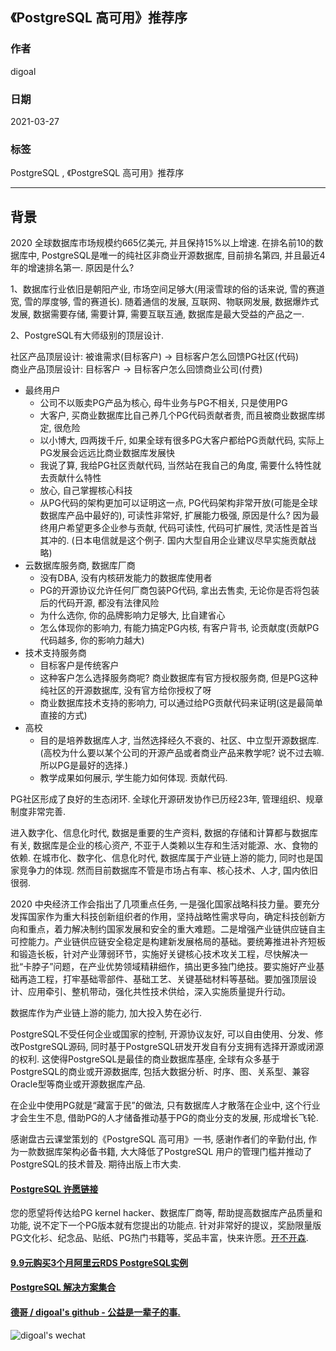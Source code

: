 ## 《PostgreSQL 高可用》推荐序  
  
### 作者  
digoal  
  
### 日期  
2021-03-27   
  
### 标签  
PostgreSQL , 《PostgreSQL 高可用》推荐序    
  
----  
  
## 背景  
2020 全球数据库市场规模约665亿美元, 并且保持15%以上增速. 在排名前10的数据库中, PostgreSQL是唯一的纯社区非商业开源数据库, 目前排名第四, 并且最近4年的增速排名第一. 原因是什么?    
    
1、数据库行业依旧是朝阳产业, 市场空间足够大(用滚雪球的俗的话来说, 雪的赛道宽, 雪的厚度够, 雪的赛道长). 随着通信的发展, 互联网、物联网发展, 数据爆炸式发展, 数据需要存储, 需要计算, 需要互联互通, 数据库是最大受益的产品之一.        
      
2、PostgreSQL有大师级别的顶层设计.        
      
社区产品顶层设计:   被谁需求(目标客户) -> 目标客户怎么回馈PG社区(代码)        
商业产品顶层设计:   目标客户 -> 目标客户怎么回馈商业公司(付费)        
      
- 最终用户      
    - 公司不以贩卖PG产品为核心, 母牛业务与PG不相关, 只是使用PG      
    - 大客户, 买商业数据库比自己养几个PG代码贡献者贵, 而且被商业数据库绑定, 很危险      
    - 以小博大, 四两拨千斤, 如果全球有很多PG大客户都给PG贡献代码, 实际上PG发展会远远比商业数据库发展快      
    - 我说了算, 我给PG社区贡献代码, 当然站在我自己的角度, 需要什么特性就去贡献什么特性      
    - 放心, 自己掌握核心科技      
    - 从PG代码的架构更加可以证明这一点, PG代码架构非常开放(可能是全球数据库产品中最好的), 可读性非常好, 扩展能力极强, 原因是什么? 因为最终用户希望更多企业参与贡献, 代码可读性, 代码可扩展性, 灵活性是首当其冲的. (日本电信就是这个例子. 国内大型自用企业建议尽早实施贡献战略)        
- 云数据库服务商, 数据库厂商      
    - 没有DBA, 没有内核研发能力的数据库使用者      
    - PG的开源协议允许任何厂商包装PG代码, 拿出去售卖, 无论你是否将包装后的代码开源, 都没有法律风险      
    - 为什么选你, 你的品牌影响力足够大, 比自建省心      
    - 怎么体现你的影响力, 有能力搞定PG内核, 有客户背书, 论贡献度(贡献PG代码越多, 你的影响力越大)      
- 技术支持服务商      
    - 目标客户是传统客户      
    - 这种客户怎么选择服务商呢? 商业数据库有官方授权服务商, 但是PG这种纯社区的开源数据库, 没有官方给你授权了呀      
    - 商业数据库技术支持的影响力, 可以通过给PG贡献代码来证明(这是最简单直接的方式)  
- 高校      
    - 目的是培养数据库人才, 当然选择经久不衰的、社区、中立型开源数据库.(高校为什么要以某个公司的开源产品或者商业产品来教学呢? 说不过去嘛. 所以PG是最好的选择.)         
    - 教学成果如何展示, 学生能力如何体现. 贡献代码.        
      
PG社区形成了良好的生态闭环. 全球化开源研发协作已历经23年, 管理组织、规章制度非常完善.      
    
进入数字化、信息化时代, 数据是重要的生产资料, 数据的存储和计算都与数据库有关, 数据库是企业的核心资产, 不亚于人类赖以生存和生活对能源、水、食物的依赖. 在城市化、数字化、信息化时代, 数据库属于产业链上游的能力, 同时也是国家竞争力的体现. 然而目前数据库不管是市场占有率、核心技术、人才, 国内依旧很弱.         
    
2020 中央经济工作会指出了几项重点任务, 一是强化国家战略科技力量。要充分发挥国家作为重大科技创新组织者的作用，坚持战略性需求导向，确定科技创新方向和重点，着力解决制约国家发展和安全的重大难题。二是增强产业链供应链自主可控能力。产业链供应链安全稳定是构建新发展格局的基础。要统筹推进补齐短板和锻造长板，针对产业薄弱环节，实施好关键核心技术攻关工程，尽快解决一批“卡脖子”问题，在产业优势领域精耕细作，搞出更多独门绝技。要实施好产业基础再造工程，打牢基础零部件、基础工艺、关键基础材料等基础。要加强顶层设计、应用牵引、整机带动，强化共性技术供给，深入实施质量提升行动。      
       
数据库作为产业链上游的能力, 加大投入势在必行.      
    
PostgreSQL不受任何企业或国家的控制, 开源协议友好, 可以自由使用、分发、修改PostgreSQL源码, 同时基于PostgreSQL研发开发自有分支拥有选择开源或闭源的权利. 这使得PostgreSQL是最佳的商业数据库基座, 全球有众多基于PostgreSQL的商业或开源数据库, 包括大数据分析、时序、图、关系型、兼容Oracle型等商业或开源数据库产品.     
    
在企业中使用PG就是“藏富于民”的做法, 只有数据库人才散落在企业中, 这个行业才会生生不息, 借助PG的人才储备推动基于PG的商业分支的发展, 形成增长飞轮.      
    
感谢盘古云课堂策划的《PostgreSQL 高可用》一书, 感谢作者们的辛勤付出, 作为一款数据库架构必备书籍, 大大降低了PostgreSQL 用户的管理门槛并推动了PostgreSQL的技术普及. 期待出版上市大卖.        
    
    
    
  
#### [PostgreSQL 许愿链接](https://github.com/digoal/blog/issues/76 "269ac3d1c492e938c0191101c7238216")
您的愿望将传达给PG kernel hacker、数据库厂商等, 帮助提高数据库产品质量和功能, 说不定下一个PG版本就有您提出的功能点. 针对非常好的提议，奖励限量版PG文化衫、纪念品、贴纸、PG热门书籍等，奖品丰富，快来许愿。[开不开森](https://github.com/digoal/blog/issues/76 "269ac3d1c492e938c0191101c7238216").  
  
  
#### [9.9元购买3个月阿里云RDS PostgreSQL实例](https://www.aliyun.com/database/postgresqlactivity "57258f76c37864c6e6d23383d05714ea")
  
  
#### [PostgreSQL 解决方案集合](https://yq.aliyun.com/topic/118 "40cff096e9ed7122c512b35d8561d9c8")
  
  
#### [德哥 / digoal's github - 公益是一辈子的事.](https://github.com/digoal/blog/blob/master/README.md "22709685feb7cab07d30f30387f0a9ae")
  
  
![digoal's wechat](../pic/digoal_weixin.jpg "f7ad92eeba24523fd47a6e1a0e691b59")
  
